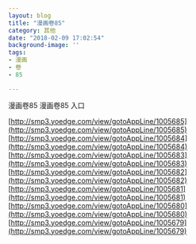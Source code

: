 ```yaml
---
layout: blog
title: "漫画卷85"
category: 其他
date: "2018-02-09 17:02:54"
background-image: ''
tags:
- 漫画
- 卷
- 85

---
```

漫画卷85
漫画卷85
入口

[http://smp3.yoedge.com/view/gotoAppLine/1005685](http://smp3.yoedge.com/view/gotoAppLine/1005685)
[http://smp3.yoedge.com/view/gotoAppLine/1005684](http://smp3.yoedge.com/view/gotoAppLine/1005684)
[http://smp3.yoedge.com/view/gotoAppLine/1005683](http://smp3.yoedge.com/view/gotoAppLine/1005683)
[http://smp3.yoedge.com/view/gotoAppLine/1005682](http://smp3.yoedge.com/view/gotoAppLine/1005682)
[http://smp3.yoedge.com/view/gotoAppLine/1005681](http://smp3.yoedge.com/view/gotoAppLine/1005681)
[http://smp3.yoedge.com/view/gotoAppLine/1005680](http://smp3.yoedge.com/view/gotoAppLine/1005680)
[http://smp3.yoedge.com/view/gotoAppLine/1005679](http://smp3.yoedge.com/view/gotoAppLine/1005679)

        
